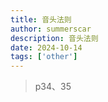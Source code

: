 ```yaml
---
title: 音头法则
author: summerscar
description: 音头法则
date: 2024-10-14
tags: ['other']
---
```


> p34、35
